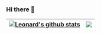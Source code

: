 ### Hi there 👋

<!--
**reguluslee/reguluslee** is a ✨ _special_ ✨ repository because its `README.md` (this file) appears on your GitHub profile.

Here are some ideas to get you started:

- 🔭 I’m currently working on ...
- 🌱 I’m currently learning ...
- 👯 I’m looking to collaborate on ...
- 🤔 I’m looking for help with ...
- 💬 Ask me about ...
- 📫 How to reach me: ...
- 😄 Pronouns: ...
- ⚡ Fun fact: ...
-->

| <a href="https://github.com/reguluslee"><img align="center" src="https://github-readme-stats.vercel.app/api?username=reguluslee&show_icons=true&include_all_commits=true&theme=buefy&hide_border=true" alt="Leonard's github stats" /></a> | <a href="https://github.com/reguluslee"><img align="center" src="https://github-readme-stats.vercel.app/api/top-langs/?username=reguluslee&layout=compact&theme=buefy&hide_border=true" /></a> |
| ------------- | ------------- |
